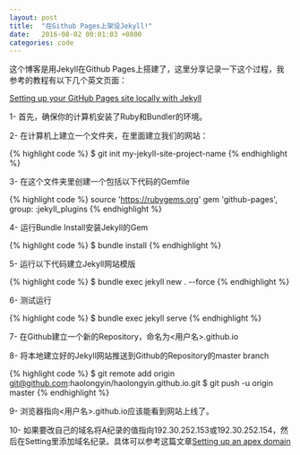 ```yaml
---
layout: post
title:  "在Github Pages上架设Jekyll!"
date:   2016-08-02 00:01:03 +0800
categories: code
---
```


这个博客是用Jekyll在Github Pages上搭建了，这里分享记录一下这个过程，我参考的教程有以下几个英文页面：

[Setting up your GitHub Pages site locally with Jekyll](https://help.github.com/articles/setting-up-your-github-pages-site-locally-with-jekyll/)

1- 首先，确保你的计算机安装了Ruby和Bundler的环境。

2- 在计算机上建立一个文件夹，在里面建立我们的网站：

{% highlight code %}
$ git init my-jekyll-site-project-name
{% endhighlight %}

3- 在这个文件夹里创建一个包括以下代码的Gemfile

{% highlight code %}
source 'https://rubygems.org'
gem 'github-pages', group: :jekyll_plugins
{% endhighlight %}

4- 运行Bundle Install安装Jekyll的Gem

{% highlight code %}
$ bundle install
{% endhighlight %}

5- 运行以下代码建立Jekyll网站模版

{% highlight code %}
$ bundle exec jekyll new . --force
{% endhighlight %}

6- 测试运行

{% highlight code %}
$ bundle exec jekyll serve
{% endhighlight %}

7- 在Github建立一个新的Repository，命名为<用户名>.github.io

8- 将本地建立好的Jekyll网站推送到Github的Repository的master branch

{% highlight code %}
$ git remote add origin git@github.com:haolongyin/haolongyin.github.io.git
$ git push -u origin master
{% endhighlight %}

9- 浏览器指向<用户名>.github.io应该能看到网站上线了。

10- 如果要改自己的域名将A纪录的值指向192.30.252.153或192.30.252.154，然后在Setting里添加域名纪录。具体可以参考这篇文章[Setting up an apex domain](https://help.github.com/articles/setting-up-an-apex-domain/)

